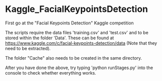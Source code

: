 # Kaggle_FacialKeypointsDetection
First go at the "Facial Keypoints Detection" Kaggle competition

The scripts require the data files 'training.csv' and 'test.csv' and to be stored within the folder 'Data'. These can be found at https://www.kaggle.com/c/facial-keypoints-detection/data (Note that they need to be extracted).

The folder "Cache" also needs to be created in the same directory.

After you have done the above, try typing 'python runStages.py' into the console to check whether everything works.
